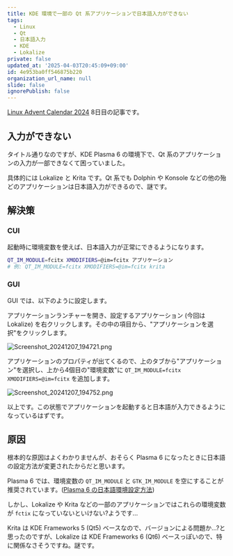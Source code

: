 ```yaml
---
title: KDE 環境で一部の Qt 系アプリケーションで日本語入力ができない
tags:
  - Linux
  - Qt
  - 日本語入力
  - KDE
  - Lokalize
private: false
updated_at: '2025-04-03T20:45:09+09:00'
id: 4e953ba0ff546875b220
organization_url_name: null
slide: false
ignorePublish: false
---
```


[Linux Advent Calendar 2024](https://qiita.com/advent-calendar/2024/linux) 8日目の記事です。

## 入力ができない

タイトル通りなのですが、KDE Plasma 6 の環境下で、Qt 系のアプリケーションの入力が一部できなくて困っていました。

具体的には Lokalize と Krita です。Qt 系でも Dolphin や Konsole などの他の殆どのアプリケーションは日本語入力ができるので、謎です。

## 解決策

### CUI

起動時に環境変数を使えば、日本語入力が正常にできるようになります。

```sh
QT_IM_MODULE=fcitx XMODIFIERS=@im=fcitx アプリケーション
# 例: QT_IM_MODULE=fcitx XMODIFIERS=@im=fcitx krita
```

### GUI

GUI では、以下のように設定します。

アプリケーションランチャーを開き、設定するアプリケーション (今回は Lokalize) を右クリックします。その中の項目から、"アプリケーションを選択"をクリックします。

![Screenshot_20241207_194721.png](https://qiita-image-store.s3.ap-northeast-1.amazonaws.com/0/2769460/209817b4-136d-438e-c5e8-b2d622dda1e6.png)

アプリケーションのプロパティが出てくるので、上のタブから"アプリケーション"を選択し、上から4個目の"環境変数"に `QT_IM_MODULE=fcitx XMODIFIERS=@im=fcitx` を追加します。

![Screenshot_20241207_194752.png](https://qiita-image-store.s3.ap-northeast-1.amazonaws.com/0/2769460/241212b9-6e09-6ca0-6407-34600098e021.png)

以上です。この状態でアプリケーションを起動すると日本語が入力できるようになっているはずです。

## 原因

根本的な原因はよくわかりませんが、おそらく Plasma 6 になったときに日本語の設定方法が変更されたからだと思います。

Plasma 6 では、環境変数の `QT_IM_MODULE` と `GTK_IM_MODULE` を空にすることが推奨されています。([Plasma 6 の日本語環境設定方法](https://zenn.dev/phanect/articles/b71be371a061ff#3.-確認))

しかし、Lokalize や Krita などの一部のアプリケーションではこれらの環境変数が `fctix` になっていないといけない?ようです…

Krita は KDE Frameworks 5 (Qt5) ベースなので、バージョンによる問題か…?と思ったのですが、Lokalize は KDE Frameworks 6 (Qt6) ベースっぽいので、特に関係なさそうですね。謎です。

